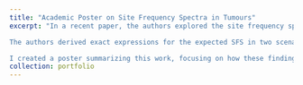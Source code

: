 ```yaml
---
title: "Academic Poster on Site Frequency Spectra in Tumours"
excerpt: "In a recent paper, the authors explored the site frequency spectrum (SFS) in cancer genomics, focusing on exponentially growing cell populations. Traditionally, the SFS has been well-studied in constant-sized populations with neutral mutations, but this research extends the analysis to tumor growth using stochastic branching processes.

The authors derived exact expressions for the expected SFS in two scenarios: for cells with an infinite line of descent and for the entire population. They looked at both a fixed-time spectrum and a fixed-size spectrum, offering insights into how mutation rates, cell birth, and cell death rates affect the shape of the spectrum. Specifically, they showed a transition between a 1/j² and 1/j power-law spectrum, depending on the viability of the cells, and discussed how these patterns can help estimate mutation rates and the ratio of cell death to birth rates.

I created a poster summarizing this work, focusing on how these findings can contribute to understanding tumor dynamics and potentially inform research on other exponentially growing populations. The [original paper is available here](https://pubmed.ncbi.nlm.nih.gov/34560155/).<br/><img src='/files/poster.pdf'>"
collection: portfolio
---
```

